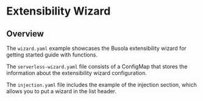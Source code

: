 # Extensibility Wizard

## Overview

The `wizard.yaml` example showcases the Busola extensibility wizard for getting started guide with functions.

The `serverless-wizard.yaml` file consists of a ConfigMap that stores the information about the extensibility wizard configuration.

The `injection.yaml` file includes the example of the injection section, which allows you to put a wizard in the list header.
